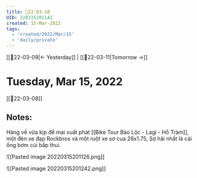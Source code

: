 ```yaml
---
title: 📝22-03-10
UID: 220315201142
created: 15-Mar-2022
tags:
  - 'created/2022/Mar/15'
  - 'daily/private'
---
```

[[📝22-03-09|<- Yesterday]] | [[📝22-03-11|Tomorrow ->]]
# Tuesday, Mar 15, 2022
[[📝22-03-08]]
## Notes:
Hàng về vừa kịp để mai xuất phát [[Bike Tour Bảo Lộc - Lagi - Hồ Tràm]], một đèn xe đạp Rockbros và một ruột xe sơ cua 26x1.75, Sợ hãi nhất là cái ống bơm cùi bắp thui.

![[Pasted image 20220315201126.png]]

![[Pasted image 20220315201242.png]]


